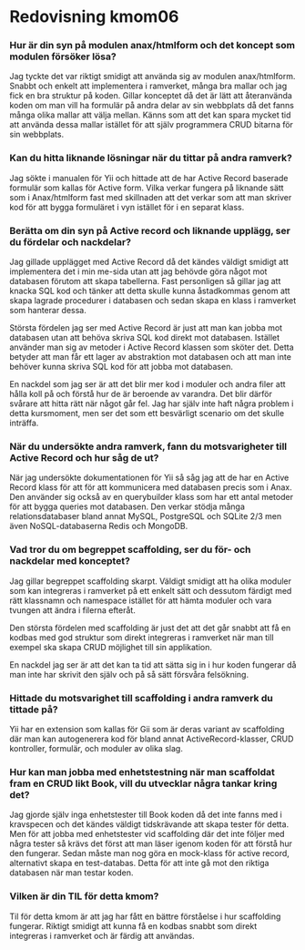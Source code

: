 ---
---
Redovisning kmom06
=========================

### Hur är din syn på modulen anax/htmlform och det koncept som modulen försöker lösa?
Jag tyckte det var riktigt smidigt att använda sig av modulen anax/htmlform. Snabbt och enkelt att implementera i ramverket, många bra mallar och jag fick en bra struktur på koden. Gillar konceptet då det är lätt att återanvända koden om man vill ha formulär på andra delar av sin webbplats då det fanns många olika mallar att välja mellan. Känns som att det kan spara mycket tid att använda dessa mallar istället för att själv programmera CRUD bitarna för sin webbplats.
### Kan du hitta liknande lösningar när du tittar på andra ramverk?
Jag sökte i manualen för Yii och hittade att de har Active Record baserade formulär som kallas för Active form. Vilka verkar fungera på liknande sätt som i Anax/htmlform fast med skillnaden att det verkar som att man skriver kod för att bygga formuläret i vyn istället för i en separat klass.
### Berätta om din syn på Active record och liknande upplägg, ser du fördelar och nackdelar?
Jag gillade upplägget med Active Record då det kändes väldigt smidigt att implementera det i min me-sida utan att jag behövde göra något mot databasen förutom att skapa tabellerna. Fast personligen så gillar jag att knacka SQL kod och tänker att detta skulle kunna åstadkommas genom att skapa lagrade procedurer i databasen och sedan skapa en klass i ramverket som hanterar dessa.

Största fördelen jag ser med Active Record är just att man kan jobba mot databasen utan att behöva skriva SQL kod direkt mot databasen. Istället använder man sig av metoder i Active Record klassen som sköter det. Detta betyder att man får ett lager av abstraktion mot databasen och att man inte behöver kunna skriva SQL kod för att jobba mot databasen.

En nackdel som jag ser är att det blir mer kod i moduler och andra filer att hålla koll på och förstå hur de är beroende av varandra. Det blir därför svårare att hitta rätt när något går fel. Jag har själv inte haft några problem i detta kursmoment, men ser det som ett besvärligt scenario om det skulle inträffa.
### När du undersökte andra ramverk, fann du motsvarigheter till Active Record och hur såg de ut?
När jag undersökte dokumentationen för Yii så såg jag att de har en Active Record klass för att för att kommunicera med databasen precis som i Anax. Den använder sig också av en querybuilder klass som har ett antal metoder för att bygga queries mot databasen. Den verkar stödja många relationsdatabaser bland annat MySQL, PostgreSQL och SQLite 2/3 men även NoSQL-databaserna Redis och MongoDB.
### Vad tror du om begreppet scaffolding, ser du för- och nackdelar med konceptet?
Jag gillar begreppet scaffolding skarpt. Väldigt smidigt att ha olika moduler som kan integreras i ramverket på ett enkelt sätt och dessutom färdigt med rätt klassnamn och namespace istället för att hämta moduler och vara tvungen att ändra i filerna efteråt.

Den största fördelen med scaffolding är just det att det går snabbt att få en kodbas med god struktur som direkt integreras i ramverket när man till exempel ska skapa CRUD möjlighet till sin applikation.

En nackdel jag ser är att det kan ta tid att sätta sig in i hur koden fungerar då man inte har skrivit den själv och på så sätt försvåra felsökning.
### Hittade du motsvarighet till scaffolding i andra ramverk du tittade på?
Yii har en extension som kallas för Gii som är deras variant av scaffolding där man kan autogenerera kod för bland annat ActiveRecord-klasser, CRUD kontroller, formulär, och moduler av olika slag.
### Hur kan man jobba med enhetstestning när man scaffoldat fram en CRUD likt Book, vill du utvecklar några tankar kring det?
Jag gjorde själv inga enhetstester till Book koden då det inte fanns med i kravspecen och det kändes väldigt tidskrävande att skapa tester för detta. Men för att jobba med enhetstester vid scaffolding där det inte följer med några tester så krävs det först att man läser igenom koden för att förstå hur den fungerar. Sedan måste man nog göra en mock-klass för active record, alternativt skapa en test-databas. Detta för att inte gå mot den riktiga databasen när man testar koden.
### Vilken är din TIL för detta kmom?
Til för detta kmom är att jag har fått en bättre förståelse i hur scaffolding fungerar. Riktigt smidigt att kunna få en kodbas snabbt som direkt integreras i ramverket och är färdig att användas.
